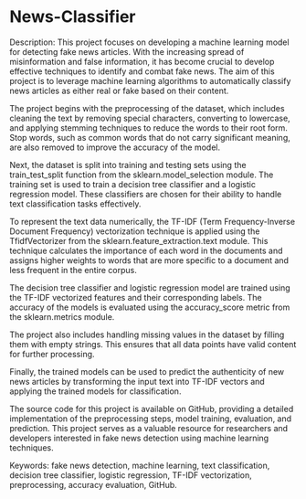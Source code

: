 # News-Classifier

Description:
This project focuses on developing a machine learning model for detecting fake news articles. With the increasing spread of misinformation and false information, it has become crucial to develop effective techniques to identify and combat fake news. The aim of this project is to leverage machine learning algorithms to automatically classify news articles as either real or fake based on their content.

The project begins with the preprocessing of the dataset, which includes cleaning the text by removing special characters, converting to lowercase, and applying stemming techniques to reduce the words to their root form. Stop words, such as common words that do not carry significant meaning, are also removed to improve the accuracy of the model.

Next, the dataset is split into training and testing sets using the train_test_split function from the sklearn.model_selection module. The training set is used to train a decision tree classifier and a logistic regression model. These classifiers are chosen for their ability to handle text classification tasks effectively.

To represent the text data numerically, the TF-IDF (Term Frequency-Inverse Document Frequency) vectorization technique is applied using the TfidfVectorizer from the sklearn.feature_extraction.text module. This technique calculates the importance of each word in the documents and assigns higher weights to words that are more specific to a document and less frequent in the entire corpus.

The decision tree classifier and logistic regression model are trained using the TF-IDF vectorized features and their corresponding labels. The accuracy of the models is evaluated using the accuracy_score metric from the sklearn.metrics module.

The project also includes handling missing values in the dataset by filling them with empty strings. This ensures that all data points have valid content for further processing.

Finally, the trained models can be used to predict the authenticity of new news articles by transforming the input text into TF-IDF vectors and applying the trained models for classification.

The source code for this project is available on GitHub, providing a detailed implementation of the preprocessing steps, model training, evaluation, and prediction. This project serves as a valuable resource for researchers and developers interested in fake news detection using machine learning techniques.

Keywords: fake news detection, machine learning, text classification, decision tree classifier, logistic regression, TF-IDF vectorization, preprocessing, accuracy evaluation, GitHub.
